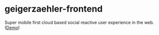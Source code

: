 # geigerzaehler-frontend
Super mobile first cloud based social reactive user experience in the web.
([Demo](https://jugendhackt.github.io/graas-frontend/))
